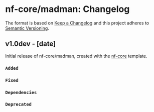# nf-core/madman: Changelog

The format is based on [Keep a Changelog](http://keepachangelog.com/en/1.0.0/)
and this project adheres to [Semantic Versioning](http://semver.org/spec/v2.0.0.html).

## v1.0dev - [date]

Initial release of nf-core/madman, created with the [nf-core](http://nf-co.re/) template.

### `Added`

### `Fixed`

### `Dependencies`

### `Deprecated`
